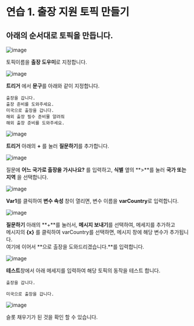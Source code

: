 # 연습 1. 출장 지원 토픽 만들기

## 아래의 순서대로 토픽을 만듭니다.

![image](https://github.com/user-attachments/assets/d3932e02-b68c-46b6-a6c1-873ff60c3f92)

토픽이름을 **출장 도우미**로 지정합니다.

![image](https://github.com/user-attachments/assets/332d3749-3185-4bc0-9066-77a9aa895a08)

**트리거** 에서 **문구**를 아래와 같이 지정합니다.

```
출장을 갑니다.
출장 준비를 도와주세요.
미국으로 출장을 갑니다.
해외 출장 필수 준비물 알려줘
해외 출장 준비를 도와주세요.
```

![image](https://github.com/user-attachments/assets/965ff512-a403-4678-95af-ab60ab8acb07)

**트리거** 아래의 **+** 를 눌러 **질문하기**를 추가합니다.

![image](https://github.com/user-attachments/assets/3788f311-3fc6-4bb8-be4f-8d5105dd5933)

질문에 **어느 국가로 출장을 가시나요?** 를 입력하고, **식별** 옆의 **>**를 눌러 **국가 또는 지역** 을 선택합니다.

![image](https://github.com/user-attachments/assets/45772e0d-30e6-421b-866d-a82d714314af)

**Var1**를 클릭하여 **변수 속성** 창이 열리면, 변수 이름을 **varCountry**로 입력합니다.

![image](https://github.com/user-attachments/assets/97ee3f76-2003-484b-ad8b-b7cc123c4ddd)

**질문하기** 아래의 **+**를 눌러서, **메시지 보내기**를 선택하여, 메세지를 추가하고</br>
메시지의 **{x}** 를 클릭하여 varCountry를 선택하면, 메시지 창에 해당 변수가 추가됩니다.</br>
여기에 이어서 **으로 출장을 도와드리겠습니다.**를 입력합니다.

![image](https://github.com/user-attachments/assets/606f7cf2-7212-4fe6-b775-b04aed5cc8b4)

**테스트**창에서 아래 메세지를 입력하여 해당 토픽의 동작을 테스트 합니다.

```
출장을 갑니다.
```
```
미국으로 출장을 갑니다.
```

![image](https://github.com/user-attachments/assets/e29fb17a-04f8-42a7-9ea0-2a345304a49c)

슬롯 채우기가 된 것을 확인 할 수 있습니다. 




